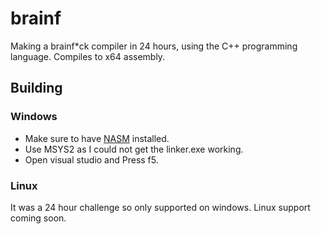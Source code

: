 # brainf
Making a brainf*ck compiler in 24 hours, using the C++ programming language. Compiles to x64 assembly.

## Building

### Windows
- Make sure to have [NASM](https://www.nasm.us/) installed.
- Use MSYS2 as I could not get the linker.exe working.
- Open visual studio and Press f5.

### Linux
It was a 24 hour challenge so only supported on windows. Linux support coming soon.
